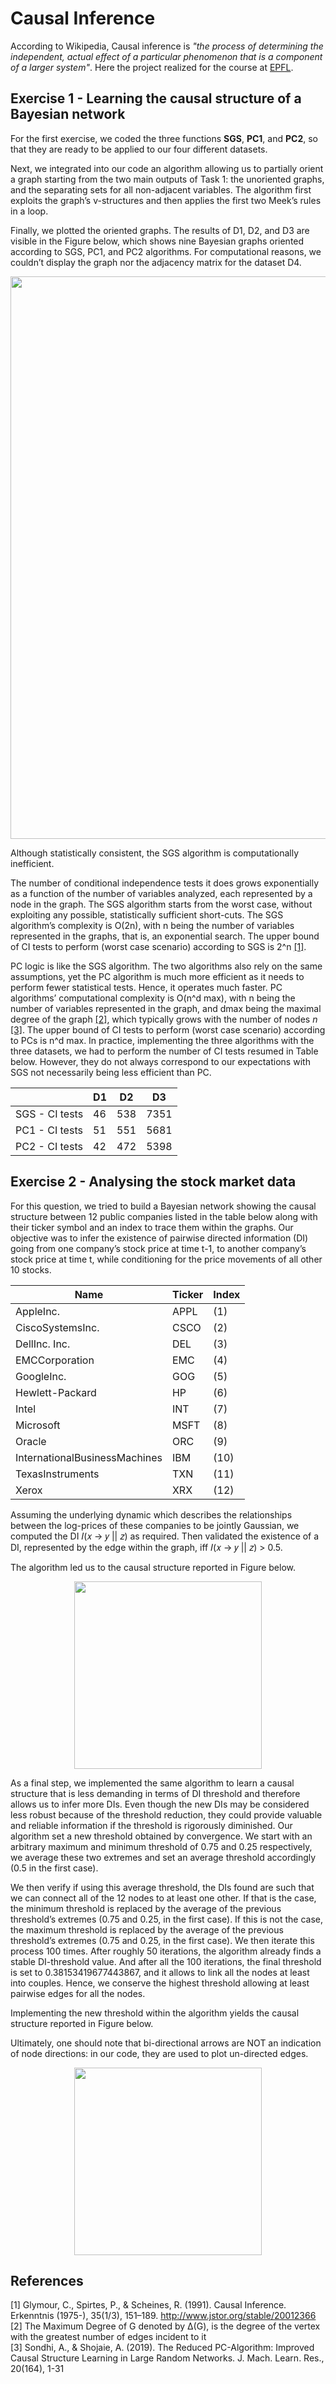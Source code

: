# Causal Inference

According to Wikipedia, Causal inference is *"the process of determining the independent, actual effect of a particular phenomenon that is a component of a larger system"*. 
Here the project realized for the course at [EPFL](https://www.epfl.ch).

## Exercise 1 - Learning the causal structure of a Bayesian network
For the first exercise, we coded the three functions **SGS**, **PC1**, and **PC2**, so that they are ready to be applied to our four different datasets.

Next, we integrated into our code an algorithm allowing us to partially orient a graph starting from the two main outputs of Task 1: the unoriented graphs, and the separating sets for all non-adjacent variables. The algorithm first exploits the graph’s v-structures and then applies the first two Meek’s rules in a loop.

Finally, we plotted the oriented graphs. The results of D1, D2, and D3 are visible in the Figure below, which shows nine Bayesian graphs oriented according to SGS, PC1, and PC2 algorithms. For computational reasons, we couldn’t display the graph nor the adjacency matrix for the dataset D4.

<p align="center"><img src="https://drive.google.com/uc?id=1hTX5M_EGTbxfveq7neeWcjk7Nz9ZzPO-" width="900"/></p>

Although statistically consistent, the SGS algorithm is computationally inefficient. 

The number of conditional independence tests it does grows exponentially as a function of the number of variables analyzed, each represented by a node in the graph. The SGS algorithm starts from the worst case, without exploiting any possible, statistically sufficient short-cuts.
The SGS algorithm’s complexity is O(2n), with n being the number of variables represented in the graphs, that is, an exponential search. The upper bound of CI tests to perform (worst case scenario) according to SGS is 2^n [[1]](#1).

PC logic is like the SGS algorithm. The two algorithms also rely on the same assumptions, yet the PC algorithm is much more efficient as it needs to perform fewer statistical tests. Hence, it operates much faster. PC algorithms’ computational complexity is O(n^d max), with n being the number of variables represented in the graph, and dmax being the maximal degree of the graph [[2]](#2), which typically grows with the number of nodes *n* [[3]](#3). The upper bound of CI tests to perform (worst case scenario) according to PCs is n^d max.
In practice, implementing the three algorithms with the three datasets, we had to perform the number of CI tests resumed in Table below. However, they do not always correspond to our expectations with SGS not necessarily being less efficient than PC.

|                | D1 | D2  | D3   |
|----------------|----|-----|------|
| SGS - CI tests | 46 | 538 | 7351 |
| PC1 - CI tests | 51 | 551 | 5681 |
| PC2 - CI tests | 42 | 472 | 5398 |


## Exercise 2 - Analysing the stock market data
For this question, we tried to build a Bayesian network showing the causal structure between 12 public companies listed in the table below along with their ticker symbol and an index to trace them within the graphs. Our objective was to infer the existence of pairwise directed information (DI) going from one company’s stock price at time t-1, to another company’s stock price at time t, while conditioning for the price movements of all other 10 stocks.

| Name                          | Ticker | Index |
|-------------------------------|--------|-------|
| AppleInc.                     | APPL   | (1)   |
| CiscoSystemsInc.              | CSCO   | (2)   |
| DellInc. Inc.                 | DEL    | (3)   |
| EMCCorporation                | EMC    | (4)   |
| GoogleInc.                    | GOG    | (5)   |
| Hewlett-Packard               | HP     | (6)   |
| Intel                         | INT    | (7)   |
| Microsoft                     | MSFT   | (8)   |
| Oracle                        | ORC    | (9)   |
| InternationalBusinessMachines | IBM    | (10)  |
| TexasInstruments              | TXN    | (11)  |
| Xerox                         | XRX    | (12)  |

Assuming the underlying dynamic which describes the relationships between the log-prices of these companies to be jointly Gaussian, we computed the DI 𝐼(𝑥 → 𝑦 || 𝑧) as required.
Then validated the existence of a DI, represented by the edge within the graph, iff 𝐼(𝑥 → 𝑦 || 𝑧) > 0.5.

The algorithm led us to the causal structure reported in Figure below.

<p align="center"><img src="https://drive.google.com/uc?id=1Mye6MX56y7EGhhbGcLhbMtI0-lpiq9EL" width="300"/></p>


As a final step, we implemented the same algorithm to learn a causal structure that is less demanding in terms of DI threshold and therefore allows us to infer more DIs. Even though the new DIs may be considered less robust because of the threshold reduction, they could provide valuable and reliable information if the threshold is rigorously diminished.
Our algorithm set a new threshold obtained by convergence. We start with an arbitrary maximum and minimum threshold of 0.75 and 0.25 respectively, we average these two extremes and set an average threshold accordingly (0.5 in the first case).

We then verify if using this average threshold, the DIs found are such that we can connect all of the 12 nodes to at least one other. If that is the case, the minimum threshold is replaced by the average of the previous threshold’s extremes (0.75 and 0.25, in the first case). If this is not the case, the maximum threshold is replaced by the average of the previous threshold’s extremes (0.75 and 0.25, in the first case).
We then iterate this process 100 times. After roughly 50 iterations, the algorithm already finds a stable DI-threshold value. And after all the 100 iterations, the final threshold is set to 0.38153419677443867, and it allows to link all the nodes at least into couples.
Hence, we conserve the highest threshold allowing at least pairwise edges for all the nodes.

Implementing the new threshold within the algorithm yields the causal structure reported in Figure below.

Ultimately, one should note that bi-directional arrows are NOT an indication of node directions: in our code, they are used to plot un-directed edges.

<p align="center"><img src="https://drive.google.com/uc?id=1OLsLAwAHHg-jzVAE-hlsDQ4jdEQ9offY" width="300"/></p>


## References
<a id="1">[1]</a> Glymour, C., Spirtes, P., & Scheines, R. (1991). Causal Inference. Erkenntnis (1975-), 35(1/3), 151–189. http://www.jstor.org/stable/20012366 <br>
<a id="2">[2]</a> The Maximum Degree of G denoted by Δ(G), is the degree of the vertex with the greatest number of edges incident to it <br>
<a id="3">[3]</a> Sondhi, A., & Shojaie, A. (2019). The Reduced PC-Algorithm: Improved Causal Structure Learning in Large Random Networks. J. Mach. Learn. Res., 20(164), 1-31


